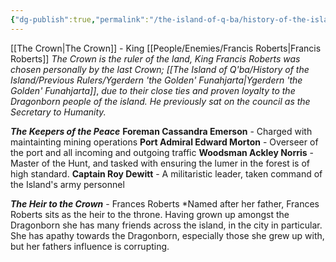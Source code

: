 ```yaml
---
{"dg-publish":true,"permalink":"/the-island-of-q-ba/history-of-the-island/the-council-of-king-francis-roberts/"}
---
```



[[The Crown\|The Crown]] - King [[People/Enemies/Francis Roberts\|Francis Roberts]]
*The Crown is the ruler of the land, King Francis Roberts was chosen personally by the last Crown; [[The Island of Q'ba/History of the Island/Previous Rulers/Ygerdern 'the Golden' Funahjarta\|Ygerdern 'the Golden' Funahjarta]]*, *due to their close ties and proven loyalty to the Dragonborn people of the island. He previously sat on the council as the Secretary to Humanity.*

***The Keepers of the Peace*** 
**Foreman Cassandra Emerson** - Charged with maintainting mining operations
**Port Admiral Edward Morton** - Overseer of the port and all incoming and outgoing traffic
**Woodsman Ackley Norris** - Master of the Hunt, and tasked with ensuring the lumer in the forest is of high standard.
**Captain Roy Dewitt** - A militaristic leader, taken command of the Island's army personnel

***The Heir to the Crown*** - Frances Roberts
*Named after her father, Frances Roberts sits as the heir to the throne. Having grown up amongst the Dragonborn she has many friends across the island, in the city in particular. She has apathy towards the Dragonborn, especially those she grew up with, but her fathers influence is corrupting.
